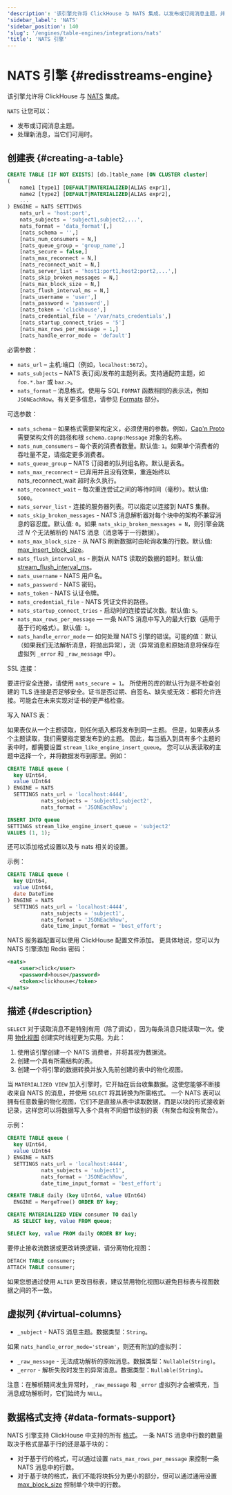 ```yaml
---
'description': '该引擎允许将 ClickHouse 与 NATS 集成，以发布或订阅消息主题，并处理新消息以便它们变得可用。'
'sidebar_label': 'NATS'
'sidebar_position': 140
'slug': '/engines/table-engines/integrations/nats'
'title': 'NATS 引擎'
---
```



# NATS 引擎 {#redisstreams-engine}

该引擎允许将 ClickHouse 与 [NATS](https://nats.io/) 集成。

`NATS` 让您可以：

- 发布或订阅消息主题。
- 处理新消息，当它们可用时。

## 创建表 {#creating-a-table}

```sql
CREATE TABLE [IF NOT EXISTS] [db.]table_name [ON CLUSTER cluster]
(
    name1 [type1] [DEFAULT|MATERIALIZED|ALIAS expr1],
    name2 [type2] [DEFAULT|MATERIALIZED|ALIAS expr2],
    ...
) ENGINE = NATS SETTINGS
    nats_url = 'host:port',
    nats_subjects = 'subject1,subject2,...',
    nats_format = 'data_format'[,]
    [nats_schema = '',]
    [nats_num_consumers = N,]
    [nats_queue_group = 'group_name',]
    [nats_secure = false,]
    [nats_max_reconnect = N,]
    [nats_reconnect_wait = N,]
    [nats_server_list = 'host1:port1,host2:port2,...',]
    [nats_skip_broken_messages = N,]
    [nats_max_block_size = N,]
    [nats_flush_interval_ms = N,]
    [nats_username = 'user',]
    [nats_password = 'password',]
    [nats_token = 'clickhouse',]
    [nats_credential_file = '/var/nats_credentials',]
    [nats_startup_connect_tries = '5']
    [nats_max_rows_per_message = 1,]
    [nats_handle_error_mode = 'default']
```

必需参数：

- `nats_url` – 主机:端口（例如，`localhost:5672`）。
- `nats_subjects` – NATS 表订阅/发布的主题列表。支持通配符主题，如 `foo.*.bar` 或 `baz.>`。
- `nats_format` – 消息格式。使用与 SQL `FORMAT` 函数相同的表示法，例如 `JSONEachRow`。有关更多信息，请参见 [Formats](../../../interfaces/formats.md) 部分。

可选参数：

- `nats_schema` – 如果格式需要架构定义，必须使用的参数。例如，[Cap'n Proto](https://capnproto.org/) 需要架构文件的路径和根 `schema.capnp:Message` 对象的名称。
- `nats_num_consumers` – 每个表的消费者数量。默认值: `1`。如果单个消费者的吞吐量不足，请指定更多消费者。
- `nats_queue_group` – NATS 订阅者的队列组名称。默认是表名。
- `nats_max_reconnect` – 已弃用并且没有效果，重连始终以 nats_reconnect_wait 超时永久执行。
- `nats_reconnect_wait` – 每次重连尝试之间的等待时间（毫秒）。默认值: `5000`。
- `nats_server_list` - 连接的服务器列表。可以指定以连接到 NATS 集群。
- `nats_skip_broken_messages` - NATS 消息解析器对每个块中的架构不兼容消息的容忍度。默认值: `0`。如果 `nats_skip_broken_messages = N`，则引擎会跳过 *N* 个无法解析的 NATS 消息（消息等于一行数据）。
- `nats_max_block_size` - 从 NATS 刷新数据时由轮询收集的行数。默认值: [max_insert_block_size](../../../operations/settings/settings.md#max_insert_block_size)。
- `nats_flush_interval_ms` - 刷新从 NATS 读取的数据的超时。默认值: [stream_flush_interval_ms](/operations/settings/settings#stream_flush_interval_ms)。
- `nats_username` - NATS 用户名。
- `nats_password` - NATS 密码。
- `nats_token` - NATS 认证令牌。
- `nats_credential_file` - NATS 凭证文件的路径。
- `nats_startup_connect_tries` - 启动时的连接尝试次数。默认值: `5`。
- `nats_max_rows_per_message` — 一条 NATS 消息中写入的最大行数（适用于基于行的格式）。默认值: `1`。
- `nats_handle_error_mode` — 如何处理 NATS 引擎的错误。可能的值：默认（如果我们无法解析消息，将抛出异常），流（异常消息和原始消息将保存在虚拟列 `_error` 和 `_raw_message` 中）。

SSL 连接：

要进行安全连接，请使用 `nats_secure = 1`。
所使用的库的默认行为是不检查创建的 TLS 连接是否足够安全。证书是否过期、自签名、缺失或无效：都将允许连接。可能会在未来实现对证书的更严格检查。

写入 NATS 表：

如果表仅从一个主题读取，则任何插入都将发布到同一主题。
但是，如果表从多个主题读取，我们需要指定要发布到的主题。
因此，每当插入到具有多个主题的表中时，都需要设置 `stream_like_engine_insert_queue`。
您可以从表读取的主题中选择一个，并将数据发布到那里。例如：

```sql
CREATE TABLE queue (
  key UInt64,
  value UInt64
) ENGINE = NATS
  SETTINGS nats_url = 'localhost:4444',
           nats_subjects = 'subject1,subject2',
           nats_format = 'JSONEachRow';

INSERT INTO queue
SETTINGS stream_like_engine_insert_queue = 'subject2'
VALUES (1, 1);
```

还可以添加格式设置以及与 nats 相关的设置。

示例：

```sql
CREATE TABLE queue (
  key UInt64,
  value UInt64,
  date DateTime
) ENGINE = NATS
  SETTINGS nats_url = 'localhost:4444',
           nats_subjects = 'subject1',
           nats_format = 'JSONEachRow',
           date_time_input_format = 'best_effort';
```

NATS 服务器配置可以使用 ClickHouse 配置文件添加。
更具体地说，您可以为 NATS 引擎添加 Redis 密码：

```xml
<nats>
    <user>click</user>
    <password>house</password>
    <token>clickhouse</token>
</nats>
```

## 描述 {#description}

`SELECT` 对于读取消息不是特别有用（除了调试），因为每条消息只能读取一次。使用 [物化视图](../../../sql-reference/statements/create/view.md) 创建实时线程更为实用。为此：

1. 使用该引擎创建一个 NATS 消费者，并将其视为数据流。
2. 创建一个具有所需结构的表。
3. 创建一个将引擎的数据转换并放入先前创建的表中的物化视图。

当 `MATERIALIZED VIEW` 加入引擎时，它开始在后台收集数据。这使您能够不断接收来自 NATS 的消息，并使用 `SELECT` 将其转换为所需格式。
一个 NATS 表可以拥有任意数量的物化视图，它们不是直接从表中读取数据，而是以块的形式接收新记录，这样您可以将数据写入多个具有不同细节级别的表（有聚合和没有聚合）。

示例：

```sql
CREATE TABLE queue (
  key UInt64,
  value UInt64
) ENGINE = NATS
  SETTINGS nats_url = 'localhost:4444',
           nats_subjects = 'subject1',
           nats_format = 'JSONEachRow',
           date_time_input_format = 'best_effort';

CREATE TABLE daily (key UInt64, value UInt64)
  ENGINE = MergeTree() ORDER BY key;

CREATE MATERIALIZED VIEW consumer TO daily
  AS SELECT key, value FROM queue;

SELECT key, value FROM daily ORDER BY key;
```

要停止接收流数据或更改转换逻辑，请分离物化视图：

```sql
DETACH TABLE consumer;
ATTACH TABLE consumer;
```

如果您想通过使用 `ALTER` 更改目标表，建议禁用物化视图以避免目标表与视图数据之间的不一致。

## 虚拟列 {#virtual-columns}

- `_subject` - NATS 消息主题。数据类型：`String`。

如果 `nats_handle_error_mode='stream'`，则还有附加的虚拟列：

- `_raw_message` - 无法成功解析的原始消息。数据类型：`Nullable(String)`。
- `_error` - 解析失败时发生的异常消息。数据类型：`Nullable(String)`。

注意：在解析期间发生异常时，`_raw_message` 和 `_error` 虚拟列才会被填充，当消息成功解析时，它们始终为 `NULL`。


## 数据格式支持 {#data-formats-support}

NATS 引擎支持 ClickHouse 中支持的所有 [格式](../../../interfaces/formats.md)。
一条 NATS 消息中行数的数量取决于格式是基于行的还是基于块的：

- 对于基于行的格式，可以通过设置 `nats_max_rows_per_message` 来控制一条 NATS 消息中的行数。
- 对于基于块的格式，我们不能将块拆分为更小的部分，但可以通过通用设置 [max_block_size](/operations/settings/settings#max_block_size) 控制单个块中的行数。
